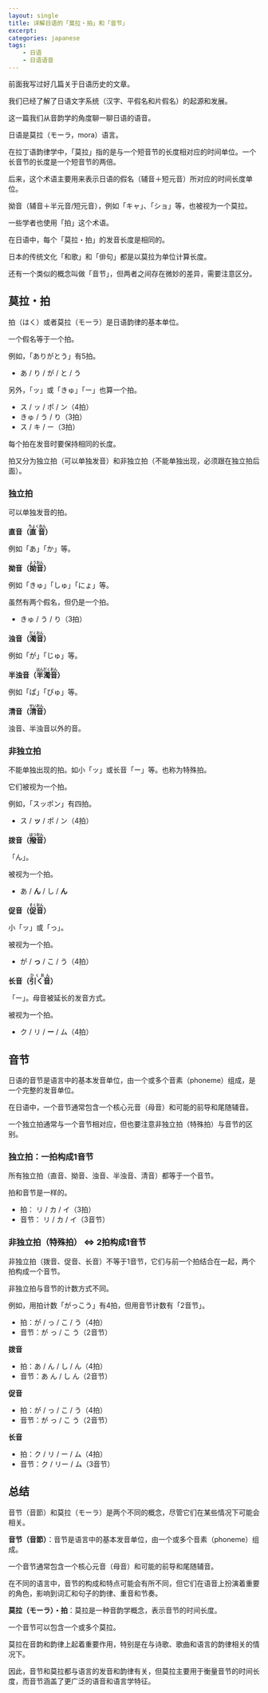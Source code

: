 ```yaml
---
layout: single
title: 详解日语的「莫拉・拍」和「音节」
excerpt: 
categories: japanese
tags:
    - 日语
    - 日语语音
---
```


前面我写过好几篇关于日语历史的文章。

我们已经了解了日语文字系统<span class='more'>（汉字、平假名和片假名）</span>的起源和发展。

这一篇我们从音韵学的角度聊一聊日语的语音。

日语是莫拉<span class='more'>（モーラ，mora）</span>语言。

在拉丁语韵律学中，「莫拉」指的是与一个短音节的长度相对应的时间单位。一个长音节的长度是一个短音节的两倍。

后来，这个术语主要用来表示日语的假名<span class='more'>（辅音＋短元音）</span>所对应的时间长度单位。

拗音<span class='more'>（辅音＋半元音/短元音）</span>，例如「キャ」、「ショ」等，也被视为一个莫拉。

一些学者也使用「拍」这个术语。

在日语中，每个「莫拉・拍」的发音长度是相同的。

日本的传统文化「和歌」和「俳句」都是以莫拉为单位计算长度。

还有一个类似的概念叫做「音节」，但两者之间存在微妙的差异，需要注意区分。

## 莫拉・拍

拍<span class='more'>（はく）</span>或者莫拉<span class='more'>（モーラ）</span>是日语韵律的基本单位。

一个假名等于一个拍。

例如，「ありがとう」有5拍。

* あ / り / が / と / う

另外，「ッ」或「きゅ」「ー」也算一个拍。

* ス / ッ / ポ / ン（4拍）
* きゅ / う / り（3拍）
* ス / キ / ー（3拍）

每个拍在发音时要保持相同的长度。

拍又分为独立拍<span class='more'>（可以单独发音）</span>和非独立拍<span class='more'>（不能单独出现，必须跟在独立拍后面）</span>。

### 独立拍

可以单独发音的拍。

**直音<span class='more'>（<ruby>直音<rt>ちょくおん</rt></ruby>）</span>**

例如「あ」「か」等。

**拗音<span class='more'>（<ruby>拗音<rt>ようおん</rt></ruby>）</span>**

例如「きゅ」「しゅ」「にょ」等。

虽然有两个假名，但仍是一个拍。

* きゅ / う / り<span class='more'>（3拍）</span>

**浊音<span class='more'>（<ruby>濁音<rt>だくおん</rt></ruby>）</span>**

例如「が」「じゅ」等。

**半浊音<span class='more'>（<ruby>半濁音<rt>はんだくおん</rt></ruby>）</span>**

例如「ぱ」「ぴゅ」等。

**清音<span class='more'>（<ruby>清音<rt>せいおん</rt></ruby>）</span>**

浊音、半浊音以外的音。

### 非独立拍

不能单独出现的拍。如小「ッ」或长音「ー」等。也称为特殊拍。

它们被视为一个拍。

例如，「スッポン」有四拍。

* ス / **ッ** / ポ / ン（4拍）

**拨音<span class='more'>（<ruby>撥音<rt>はつおん</rt></ruby>）</span>**

「ん」。

被视为一个拍。

* あ / **ん** / し / **ん**

**促音<span class='more'>（<ruby>促音<rt>そくおん</rt></ruby>）</span>**

小「ッ」或「っ」。

被视为一个拍。

* が / **っ** / こ / う（4拍）

**长音<span class='more'>（<ruby>引く音<rt>ひくおん</rt></ruby>）</span>**

「ー」。母音被延长的发音方式。

被视为一个拍。

* ク / リ / **ー** / ム（4拍）

## 音节

日语的音节是语言中的基本发音单位，由一个或多个音素<span class='more'>（phoneme）</span>组成，是一个完整的发音单位。

在日语中，一个音节通常包含一个核心元音<span class='more'>（母音）</span>和可能的前导和尾随辅音。

一个独立拍通常与一个音节相对应，但也要注意非独立拍<span class='more'>（特殊拍）</span>与音节的区别。

### 独立拍：一拍构成1音节

所有独立拍<span class='more'>（直音、拗音、浊音、半浊音、清音）</span>都等于一个音节。

拍和音节是一样的。

* 拍： リ / カ / イ（3拍）
* 音节： リ / カ / イ（3音节）

### 非独立拍<span class='more'>（特殊拍）</span> ⇔ 2拍构成1音节

非独立拍<span class='more'>（拨音、促音、长音）</span>不等于1音节，它们与前一个拍结合在一起，两个拍构成一个音节。

非独立拍与音节的计数方式不同。

例如，用拍计数「がっこう」有4拍，但用音节计数有「2音节」。

* 拍：が / っ / こ / う（4拍）
* 音节：が っ / こ う（2音节）

**拨音**

* 拍：あ / ん / し / ん（4拍）
* 音节：あ ん / し ん（2音节）

**促音**

* 拍：が / っ / こ / う（4拍）
* 音节：が っ / こ う（2音节）

**长音**

* 拍：ク / リ / ー / ム（4拍）
* 音节：ク / リー  / ム（3音节）

## 总结

音节<span class='more'>（音節）</span>和莫拉<span class='more'>（モーラ）</span>是两个不同的概念，尽管它们在某些情况下可能会相关。

**音节<span class='more'>（音節）</span>**：音节是语言中的基本发音单位，由一个或多个音素<span class='more'>（phoneme）</span>组成。

一个音节通常包含一个核心元音<span class='more'>（母音）</span>和可能的前导和尾随辅音。

在不同的语言中，音节的构成和特点可能会有所不同，但它们在语音上扮演着重要的角色，影响到词汇和句子的韵律、重音和节奏。

**莫拉<span class='more'>（モーラ）</span>・拍**：莫拉是一种音韵学概念，表示音节的时间长度。

一个音节可以包含一个或多个莫拉。

莫拉在音韵和韵律上起着重要作用，特别是在与诗歌、歌曲和语言的韵律相关的情况下。

因此，音节和莫拉都与语言的发音和韵律有关，但莫拉主要用于衡量音节的时间长度，而音节涵盖了更广泛的语音和语言学特征。